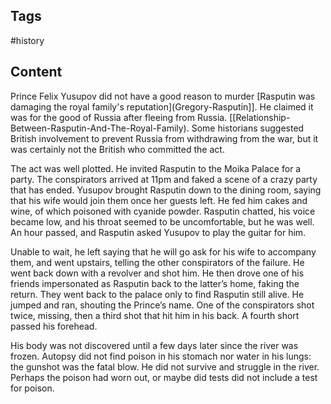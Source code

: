 ---
---

## Tags

#history

## Content

Prince Felix Yusupov did not have a good reason to murder [Rasputin was damaging the royal family's reputation](Gregory-Rasputin]]. He claimed it was for the good of Russia after fleeing from Russia. [[Relationship-Between-Rasputin-And-The-Royal-Family). Some historians suggested British involvement to prevent Russia from withdrawing from the war, but it was certainly not the British who committed the act.

The act was well plotted. He invited Rasputin to the Moika Palace for a party. The conspirators arrived at 11pm and faked a scene of a crazy party that has ended. Yusupov brought Rasputin down to the dining room, saying that his wife would join them once her guests left. He fed him cakes and wine, of which poisoned with cyanide powder. Rasputin chatted, his voice became low, and his throat seemed to be uncomfortable, but he was well. An hour passed, and Rasputin asked Yusupov to play the guitar for him.

Unable to wait, he left saying that he will go ask for his wife to accompany them, and went upstairs, telling the other conspirators of the failure. He went back down with a revolver and shot him. He then drove one of his friends impersonated as Rasputin back to the latter’s home, faking the return. They went back to the palace only to find Rasputin still alive. He jumped and ran, shouting the Prince’s name. One of the conspirators shot twice, missing, then a third shot that hit him in his back. A fourth short passed his forehead.

His body was not discovered until a few days later since the river was frozen. Autopsy did not find poison in his stomach nor water in his lungs: the gunshot was the fatal blow. He did not survive and struggle in the river. Perhaps the poison had worn out, or maybe did tests did not include a test for poison.
